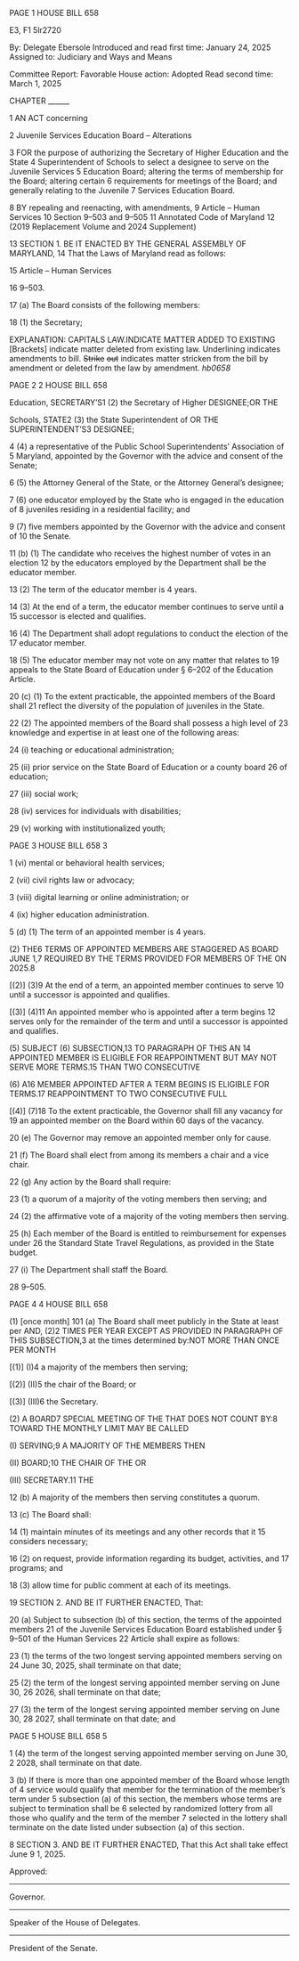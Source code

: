 PAGE 1
HOUSE BILL 658

E3, F1 5lr2720

By: Delegate Ebersole
Introduced and read first time: January 24, 2025
Assigned to: Judiciary and Ways and Means

Committee Report: Favorable
House action: Adopted
Read second time: March 1, 2025

CHAPTER ______

1 AN ACT concerning

2 Juvenile Services Education Board – Alterations

3 FOR the purpose of authorizing the Secretary of Higher Education and the State
4 Superintendent of Schools to select a designee to serve on the Juvenile Services
5 Education Board; altering the terms of membership for the Board; altering certain
6 requirements for meetings of the Board; and generally relating to the Juvenile
7 Services Education Board.

8 BY repealing and reenacting, with amendments,
9 Article – Human Services
10 Section 9–503 and 9–505
11 Annotated Code of Maryland
12 (2019 Replacement Volume and 2024 Supplement)

13 SECTION 1. BE IT ENACTED BY THE GENERAL ASSEMBLY OF MARYLAND,
14 That the Laws of Maryland read as follows:

15 Article – Human Services

16 9–503.

17 (a) The Board consists of the following members:

18 (1) the Secretary;

EXPLANATION: CAPITALS LAW.INDICATE MATTER ADDED TO EXISTING
[Brackets] indicate matter deleted from existing law.
Underlining indicates amendments to bill.
~~Strike~~ ~~out~~ indicates matter stricken from the bill by amendment or deleted from the law by
amendment. *hb0658*

PAGE 2
2 HOUSE BILL 658

Education, SECRETARY’S1 (2) the Secretary of Higher DESIGNEE;OR THE

Schools, STATE2 (3) the State Superintendent of OR THE
SUPERINTENDENT’S3 DESIGNEE;

4 (4) a representative of the Public School Superintendents’ Association of
5 Maryland, appointed by the Governor with the advice and consent of the Senate;

6 (5) the Attorney General of the State, or the Attorney General’s designee;

7 (6) one educator employed by the State who is engaged in the education of
8 juveniles residing in a residential facility; and

9 (7) five members appointed by the Governor with the advice and consent of
10 the Senate.

11 (b) (1) The candidate who receives the highest number of votes in an election
12 by the educators employed by the Department shall be the educator member.

13 (2) The term of the educator member is 4 years.

14 (3) At the end of a term, the educator member continues to serve until a
15 successor is elected and qualifies.

16 (4) The Department shall adopt regulations to conduct the election of the
17 educator member.

18 (5) The educator member may not vote on any matter that relates to
19 appeals to the State Board of Education under § 6–202 of the Education Article.

20 (c) (1) To the extent practicable, the appointed members of the Board shall
21 reflect the diversity of the population of juveniles in the State.

22 (2) The appointed members of the Board shall possess a high level of
23 knowledge and expertise in at least one of the following areas:

24 (i) teaching or educational administration;

25 (ii) prior service on the State Board of Education or a county board
26 of education;

27 (iii) social work;

28 (iv) services for individuals with disabilities;

29 (v) working with institutionalized youth;

PAGE 3
HOUSE BILL 658 3

1 (vi) mental or behavioral health services;

2 (vii) civil rights law or advocacy;

3 (viii) digital learning or online administration; or

4 (ix) higher education administration.

5 (d) (1) The term of an appointed member is 4 years.

(2) THE6 TERMS OF APPOINTED MEMBERS ARE STAGGERED AS
BOARD JUNE 1,7 REQUIRED BY THE TERMS PROVIDED FOR MEMBERS OF THE ON
2025.8

[(2)] (3)9 At the end of a term, an appointed member continues to serve
10 until a successor is appointed and qualifies.

[(3)] (4)11 An appointed member who is appointed after a term begins
12 serves only for the remainder of the term and until a successor is appointed and qualifies.

(5) SUBJECT (6) SUBSECTION,13 TO PARAGRAPH OF THIS AN
14 APPOINTED MEMBER IS ELIGIBLE FOR REAPPOINTMENT BUT MAY NOT SERVE MORE
TERMS.15 THAN TWO CONSECUTIVE

(6) A16 MEMBER APPOINTED AFTER A TERM BEGINS IS ELIGIBLE FOR
TERMS.17 REAPPOINTMENT TO TWO CONSECUTIVE FULL

[(4)] (7)18 To the extent practicable, the Governor shall fill any vacancy for
19 an appointed member on the Board within 60 days of the vacancy.

20 (e) The Governor may remove an appointed member only for cause.

21 (f) The Board shall elect from among its members a chair and a vice chair.

22 (g) Any action by the Board shall require:

23 (1) a quorum of a majority of the voting members then serving; and

24 (2) the affirmative vote of a majority of the voting members then serving.

25 (h) Each member of the Board is entitled to reimbursement for expenses under
26 the Standard State Travel Regulations, as provided in the State budget.

27 (i) The Department shall staff the Board.

28 9–505.

PAGE 4
4 HOUSE BILL 658

(1) [once month] 101 (a) The Board shall meet publicly in the State at least per
AND, (2)2 TIMES PER YEAR EXCEPT AS PROVIDED IN PARAGRAPH OF THIS
SUBSECTION,3 at the times determined by:NOT MORE THAN ONCE PER MONTH

[(1)] (I)4 a majority of the members then serving;

[(2)] (II)5 the chair of the Board; or

[(3)] (III)6 the Secretary.

(2) A BOARD7 SPECIAL MEETING OF THE THAT DOES NOT COUNT
BY:8 TOWARD THE MONTHLY LIMIT MAY BE CALLED

(I) SERVING;9 A MAJORITY OF THE MEMBERS THEN

(II) BOARD;10 THE CHAIR OF THE OR

(III) SECRETARY.11 THE

12 (b) A majority of the members then serving constitutes a quorum.

13 (c) The Board shall:

14 (1) maintain minutes of its meetings and any other records that it
15 considers necessary;

16 (2) on request, provide information regarding its budget, activities, and
17 programs; and

18 (3) allow time for public comment at each of its meetings.

19 SECTION 2. AND BE IT FURTHER ENACTED, That:

20 (a) Subject to subsection (b) of this section, the terms of the appointed members
21 of the Juvenile Services Education Board established under § 9–501 of the Human Services
22 Article shall expire as follows:

23 (1) the terms of the two longest serving appointed members serving on
24 June 30, 2025, shall terminate on that date;

25 (2) the term of the longest serving appointed member serving on June 30,
26 2026, shall terminate on that date;

27 (3) the term of the longest serving appointed member serving on June 30,
28 2027, shall terminate on that date; and

PAGE 5
HOUSE BILL 658 5

1 (4) the term of the longest serving appointed member serving on June 30,
2 2028, shall terminate on that date.

3 (b) If there is more than one appointed member of the Board whose length of
4 service would qualify that member for the termination of the member’s term under
5 subsection (a) of this section, the members whose terms are subject to termination shall be
6 selected by randomized lottery from all those who qualify and the term of the member
7 selected in the lottery shall terminate on the date listed under subsection (a) of this section.

8 SECTION 3. AND BE IT FURTHER ENACTED, That this Act shall take effect June
9 1, 2025.

Approved:

________________________________________________________________________________
Governor.

________________________________________________________________________________
Speaker of the House of Delegates.

________________________________________________________________________________
President of the Senate.